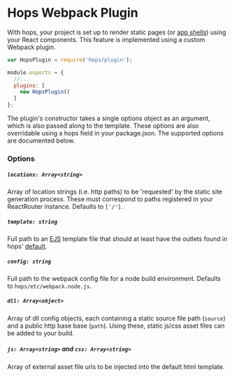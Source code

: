 
# Hops Webpack Plugin

With hops, your project is set up to render static pages (or [app shells](https://www.youtube.com/watch?v=m2tvYGCdOzs)) using your React components. This feature is implemented using a custom Webpack plugin.

```javascript
var HopsPlugin = require('hops/plugin');

module.exports = {
  //...
  plugins: [
    new HopsPlugin()
  ]
};
```

The plugin's constructor takes a single options object as an argument, which is also passed along to the template. These options are also overridable using a hops field in your package.json. The supported options are documented below.


### Options

##### `locations: Array<string>`

Array of location strings (i.e. http paths) to be 'requested' by the static site generation process. These must correspond to paths registered in your ReactRouter instance. Defaults to `['/']`.

##### `template: string`

Full path to an [EJS](http://ejs.co) template file that should at least have the outlets found in hops' [default](https://github.com/xing/hops/blob/master/plugin/template.ejs).

##### `config: string`

Full path to the webpack config file for a node build environment. Defaults to `hops/etc/webpack.node.js`.

##### `dll: Array<object>`

Array of dll config objects, each containing a static source file path (`source`) and a public http base base (`path`). Using these, static js/css asset files can be added to your build.

##### `js: Array<string>` and `css: Array<string>`

Array of external asset file urls to be injected into the default html template.
